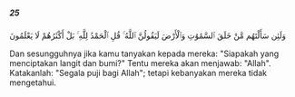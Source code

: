 ##### 25

<span class="ayah">وَلَئِن سَأَلْتَهُم مَّنْ خَلَقَ ٱلسَّمَٰوَٰتِ وَٱلْأَرْضَ لَيَقُولُنَّ ٱللَّهُ ۚ قُلِ ٱلْحَمْدُ لِلَّهِ ۚ بَلْ أَكْثَرُهُمْ لَا يَعْلَمُونَ</span>

<span class="ayah_translation">Dan sesungguhnya jika kamu tanyakan kepada mereka: "Siapakah yang menciptakan langit dan bumi?" Tentu mereka akan menjawab: "Allah". Katakanlah: "Segala puji bagi Allah"; tetapi kebanyakan mereka tidak mengetahui.</span>
